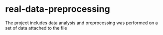 # real-data-preprocessing
The project includes data analysis and preprocessing was performed on a set of data attached to the file
